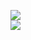 [![](https://img.shields.io/badge/Made%20With-Github%20Spray-lightgrey.svg?style=for-the-badge&logo=github)](https://github.com/Annihil/github-spray#4008)  
[![](https://i.imgur.com/2DrTn0Z.gif)](https://github.com/Annihil/github-spray)